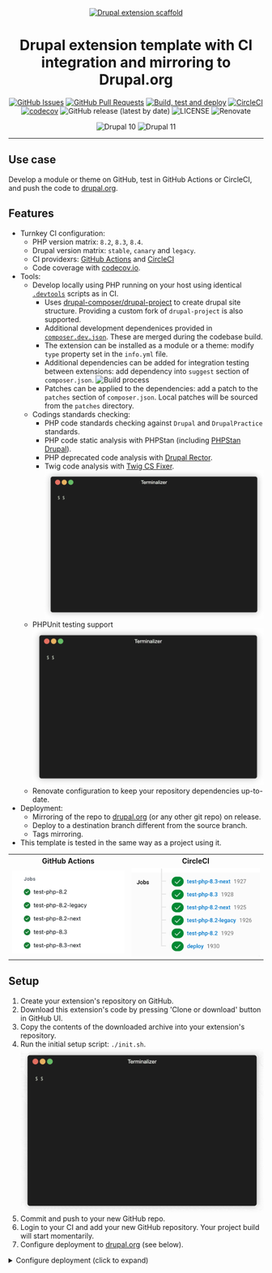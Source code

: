 <p align="center">
  <a href="" rel="noopener">
  <img width=200px height=200px src="https://github.com/AlexSkrypnyk/drupal_extension_scaffold/assets/378794/31658686-7a8a-4203-9c8b-a8bc0b99f002" alt="Drupal extension scaffold"></a>
</p>

<h1 align="center">Drupal extension template with CI integration and mirroring to Drupal.org</h1>

<div align="center">

[![GitHub Issues](https://img.shields.io/github/issues/AlexSkrypnyk/drupal_extension_scaffold.svg)](https://github.com/AlexSkrypnyk/drupal_extension_scaffold/issues)
[![GitHub Pull Requests](https://img.shields.io/github/issues-pr/AlexSkrypnyk/drupal_extension_scaffold.svg)](https://github.com/AlexSkrypnyk/drupal_extension_scaffold/pulls)
[![Build, test and deploy](https://github.com/AlexSkrypnyk/drupal_extension_scaffold/actions/workflows/test.yml/badge.svg)](https://github.com/AlexSkrypnyk/drupal_extension_scaffold/actions/workflows/test.yml)
[![CircleCI](https://circleci.com/gh/AlexSkrypnyk/drupal_extension_scaffold.svg?style=shield)](https://circleci.com/gh/AlexSkrypnyk/drupal_extension_scaffold)
[![codecov](https://codecov.io/gh/AlexSkrypnyk/drupal_extension_scaffold/graph/badge.svg?token=GSXTND4VOC)](https://codecov.io/gh/AlexSkrypnyk/drupal_extension_scaffold)
![GitHub release (latest by date)](https://img.shields.io/github/v/release/AlexSkrypnyk/drupal_extension_scaffold)
![LICENSE](https://img.shields.io/github/license/AlexSkrypnyk/drupal_extension_scaffold)
![Renovate](https://img.shields.io/badge/renovate-enabled-green?logo=renovatebot)

![Drupal 10](https://img.shields.io/badge/Drupal-10-009CDE.svg)
![Drupal 11](https://img.shields.io/badge/Drupal-11-006AA9.svg)

</div>

---

## Use case

Develop a module or theme on GitHub, test in GitHub Actions or CircleCI, and push the code to [drupal.org](https://drupal.org).

## Features

- Turnkey CI configuration:
  - PHP version matrix: `8.2`, `8.3`, `8.4`.
  - Drupal version matrix: `stable`, `canary` and `legacy`.
  - CI providexrs: [GitHub Actions](.github/workflows/test.yml) and [CircleCI](.circleci/config.yml)
  - Code coverage with [codecov.io](https://codecov.io).
- Tools:
  - Develop locally using PHP running on your host using
    identical [`.devtools`](.devtools) scripts as in CI.
    - Uses [drupal-composer/drupal-project](https://github.com/drupal-composer/drupal-project)
  to create drupal site structure. Providing a custom fork of `drupal-project` is also supported.
    - Additional development dependenices provided in [`composer.dev.json`](composer.dev.json). These are merged during the codebase build.
    - The extension can be installed as a module or a theme: modify `type` property set in the `info.yml` file.
    - Additional dependencies can be added for integration testing
    between extensions: add dependency into `suggest` section
    of `composer.json`.
    ![Build process](.scaffold/docs/static/img/build.gif)
    - Patches can be applied to the dependencies: add a patch to the
    `patches` section of `composer.json`. Local patches will be sourced from
    the `patches` directory.
  - Codings standards checking:
    - PHP code standards checking against `Drupal` and `DrupalPractice` standards.
    - PHP code static analysis
      with PHPStan (including [PHPStan Drupal](https://github.com/mglaman/phpstan-drupal)).
    - PHP deprecated code analysis
      with [Drupal Rector](https://github.com/palantirnet/drupal-rector).
    - Twig code analysis with [Twig CS Fixer](https://github.com/VincentLanglet/Twig-CS-Fixer).
      ![Lint process](.scaffold/docs/static/img/lint.gif)
  - PHPUnit testing support
    ![Test process](.scaffold/docs/static/img/test.gif)
  - Renovate configuration to keep your repository dependencies up-to-date.
- Deployment:
  - Mirroring of the repo to [drupal.org](https://drupal.org) (or any other git
    repo) on release.
  - Deploy to a destination branch different from the source branch.
  - Tags mirroring.
- This template is tested in the same way as a project using it.

<table>
  <tr>
    <th>GitHub Actions</th>
   <th>CircleCI</th>
  </tr>
  <tr>
    <td><img src=".scaffold/assets/ci-gha.png" alt="Screenshot of CI jobs in GitHub Actions"></td>
    <td><img src=".scaffold/assets/ci-circleci.png" alt="Screenshot of CI jobs in CircleCi"></td>
  </tr>
</table>

## Setup

1. Create your extension's repository on GitHub.
2. Download this extension's code by pressing 'Clone or download' button in GitHub
   UI.
3. Copy the contents of the downloaded archive into your extension's repository.
4. Run the initial setup script: `./init.sh`.
   ![Init process](.scaffold/docs/static/img/init.gif)
7. Commit and push to your new GitHub repo.
8. Login to your CI and add your new GitHub repository. Your project build will
   start momentarily.
9. Configure deployment to [drupal.org](https://drupal.org) (see below).
<details>
  <summary>Configure deployment (click to expand)</summary>

The CI supports mirroring of main branches (`1.x`, `10.x-1.x` etc.) to
[drupal.org](https://drupal.org) mirror of the project (to keep both repos in
sync).

The deployment job runs when commits are pushed to main branches
(`1.x`, `2.x`, `10.x-1.x` etc.) or when release tags are created.

Example of deployment
repository:
- from GitHub Actions: https://github.com/AlexSkrypnyk/drupal_extension_scaffold_destination_github
- from CircleCI: https://github.com/AlexSkrypnyk/drupal_extension_scaffold_destination_circleci


1. Generate a new SSH key without pass phrase:

```bash
ssh-keygen -m PEM -t rsa -b 4096 -C "your_email@example.com"
```

2. Add public key to your [drupal.org](https://drupal.org) account:
   https://git.drupalcode.org/-/profile/keys
3. Add private key to your CI:

- CircleCI:
  - Go to your project -> **Settings** -> **SSH Permissions**
  - Put your private SSH key into the box. Leave **Hostname** empty.
  - Copy the fingerprint string from the CircleCI User Interface. Then,
    replace the `deploy_ssh_fingerprint` value in the `.circleci/config.yml`
    file with this copied fingerprint string.
  - Push the code to your repository.

4. In CI, use UI to add the following variables:

- `DEPLOY_USER_NAME` - the name of the user who will be committing to a
  remote repository (i.e., your name on drupal.org).
- `DEPLOY_USER_EMAIL` - the email address of the user who will be committing
  to a remote repository (i.e., your email on drupal.org).
- `DEPLOY_REMOTE` - your extensions remote drupal.org repository (
  i.e. `git@git.drupal.org:project/myextension.git`).
- `DEPLOY_PROCEED` - set to `1` once CI is working, and you are ready to
  deploy.

To debug SSH connection used by Git, add `GIT_SSH_COMMAND` variable with value
`ssh -vvv`. This will output verbose information about the SSH connection and
key used.

</details>


